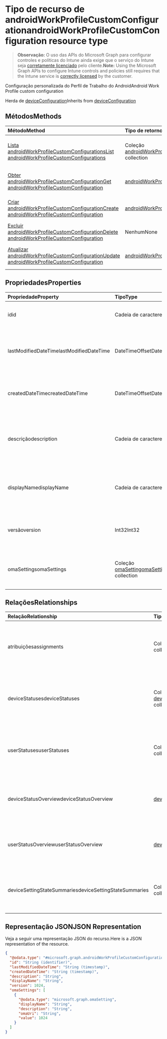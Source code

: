 # <a name="androidworkprofilecustomconfiguration-resource-type"></a><span data-ttu-id="e78ee-101">Tipo de recurso de androidWorkProfileCustomConfiguration</span><span class="sxs-lookup"><span data-stu-id="e78ee-101">androidWorkProfileCustomConfiguration resource type</span></span>

> <span data-ttu-id="e78ee-102">**Observação:** O uso das APIs do Microsoft Graph para configurar controles e políticas do Intune ainda exige que o serviço do Intune seja [corretamente licenciado](https://go.microsoft.com/fwlink/?linkid=839381) pelo cliente.</span><span class="sxs-lookup"><span data-stu-id="e78ee-102">**Note:** Using the Microsoft Graph APIs to configure Intune controls and policies still requires that the Intune service is [correctly licensed](https://go.microsoft.com/fwlink/?linkid=839381) by the customer.</span></span>

<span data-ttu-id="e78ee-103">Configuração personalizada do Perfil de Trabalho do Android</span><span class="sxs-lookup"><span data-stu-id="e78ee-103">Android Work Profile custom configuration</span></span>

<span data-ttu-id="e78ee-104">Herda de [deviceConfiguration](../resources/intune_deviceconfig_deviceconfiguration.md)</span><span class="sxs-lookup"><span data-stu-id="e78ee-104">Inherits from [deviceConfiguration](../resources/intune_deviceconfig_deviceconfiguration.md)</span></span>

## <a name="methods"></a><span data-ttu-id="e78ee-105">Métodos</span><span class="sxs-lookup"><span data-stu-id="e78ee-105">Methods</span></span>
|<span data-ttu-id="e78ee-106">Método</span><span class="sxs-lookup"><span data-stu-id="e78ee-106">Method</span></span>|<span data-ttu-id="e78ee-107">Tipo de retorno</span><span class="sxs-lookup"><span data-stu-id="e78ee-107">Return Type</span></span>|<span data-ttu-id="e78ee-108">Descrição</span><span class="sxs-lookup"><span data-stu-id="e78ee-108">Description</span></span>|
|:---|:---|:---|
|[<span data-ttu-id="e78ee-109">Lista androidWorkProfileCustomConfigurations</span><span class="sxs-lookup"><span data-stu-id="e78ee-109">List androidWorkProfileCustomConfigurations</span></span>](../api/intune_deviceconfig_androidworkprofilecustomconfiguration_list.md)|<span data-ttu-id="e78ee-110">Coleção [androidWorkProfileCustomConfiguration](../resources/intune_deviceconfig_androidworkprofilecustomconfiguration.md)</span><span class="sxs-lookup"><span data-stu-id="e78ee-110">[androidWorkProfileCustomConfiguration](../resources/intune_deviceconfig_androidworkprofilecustomconfiguration.md) collection</span></span>|<span data-ttu-id="e78ee-111">Propriedades da lista e relacionamentos de objetos [androidWorkProfileCustomConfiguration](../resources/intune_deviceconfig_androidworkprofilecustomconfiguration.md).</span><span class="sxs-lookup"><span data-stu-id="e78ee-111">List properties and relationships of the [enrollmentTroubleshootingEvent](../resources/intune_deviceconfig_androidworkprofilecustomconfiguration.md) objects.</span></span>|
|[<span data-ttu-id="e78ee-112">Obter androidWorkProfileCustomConfiguration</span><span class="sxs-lookup"><span data-stu-id="e78ee-112">Get androidWorkProfileCustomConfiguration</span></span>](../api/intune_deviceconfig_androidworkprofilecustomconfiguration_get.md)|[<span data-ttu-id="e78ee-113">androidWorkProfileCustomConfiguration</span><span class="sxs-lookup"><span data-stu-id="e78ee-113">androidWorkProfileCustomConfiguration</span></span>](../resources/intune_deviceconfig_androidworkprofilecustomconfiguration.md)|<span data-ttu-id="e78ee-114">Propriedades de leitura e relacionamentos do objeto [androidWorkProfileCustomConfiguration](../resources/intune_deviceconfig_androidworkprofilecustomconfiguration.md) .</span><span class="sxs-lookup"><span data-stu-id="e78ee-114">Read properties and relationships of the [deviceManagement](../resources/intune_deviceconfig_androidworkprofilecustomconfiguration.md) object.</span></span>|
|[<span data-ttu-id="e78ee-115">Criar androidWorkProfileCustomConfiguration</span><span class="sxs-lookup"><span data-stu-id="e78ee-115">Create androidWorkProfileCustomConfiguration</span></span>](../api/intune_deviceconfig_androidworkprofilecustomconfiguration_create.md)|[<span data-ttu-id="e78ee-116">androidWorkProfileCustomConfiguration</span><span class="sxs-lookup"><span data-stu-id="e78ee-116">androidWorkProfileCustomConfiguration</span></span>](../resources/intune_deviceconfig_androidworkprofilecustomconfiguration.md)|<span data-ttu-id="e78ee-117">Crie um novo objeto [androidWorkProfileCustomConfiguration](../resources/intune_deviceconfig_androidworkprofilecustomconfiguration.md) .</span><span class="sxs-lookup"><span data-stu-id="e78ee-117">Create a new [windowsPhone81CompliancePolicy](../resources/intune_deviceconfig_androidworkprofilecustomconfiguration.md) object.</span></span>|
|[<span data-ttu-id="e78ee-118">Excluir androidWorkProfileCustomConfiguration</span><span class="sxs-lookup"><span data-stu-id="e78ee-118">Delete androidWorkProfileCustomConfiguration</span></span>](../api/intune_deviceconfig_androidworkprofilecustomconfiguration_delete.md)|<span data-ttu-id="e78ee-119">Nenhum</span><span class="sxs-lookup"><span data-stu-id="e78ee-119">None</span></span>|<span data-ttu-id="e78ee-120">Exclui um [androidWorkProfileCustomConfiguration](../resources/intune_deviceconfig_androidworkprofilecustomconfiguration.md).</span><span class="sxs-lookup"><span data-stu-id="e78ee-120">Deletes a [androidWorkProfileCustomConfiguration](../resources/intune_deviceconfig_androidworkprofilecustomconfiguration.md).</span></span>|
|[<span data-ttu-id="e78ee-121">Atualizar androidWorkProfileCustomConfiguration</span><span class="sxs-lookup"><span data-stu-id="e78ee-121">Update androidWorkProfileCustomConfiguration</span></span>](../api/intune_deviceconfig_androidworkprofilecustomconfiguration_update.md)|[<span data-ttu-id="e78ee-122">androidWorkProfileCustomConfiguration</span><span class="sxs-lookup"><span data-stu-id="e78ee-122">androidWorkProfileCustomConfiguration</span></span>](../resources/intune_deviceconfig_androidworkprofilecustomconfiguration.md)|<span data-ttu-id="e78ee-123">Atualizar as propriedades de um objeto [androidWorkProfileCustomConfiguration](../resources/intune_deviceconfig_androidworkprofilecustomconfiguration.md).</span><span class="sxs-lookup"><span data-stu-id="e78ee-123">Update the properties of a [deviceConfigurationUserOverview](../resources/intune_deviceconfig_androidworkprofilecustomconfiguration.md) object.</span></span>|

## <a name="properties"></a><span data-ttu-id="e78ee-124">Propriedades</span><span class="sxs-lookup"><span data-stu-id="e78ee-124">Properties</span></span>
|<span data-ttu-id="e78ee-125">Propriedade</span><span class="sxs-lookup"><span data-stu-id="e78ee-125">Property</span></span>|<span data-ttu-id="e78ee-126">Tipo</span><span class="sxs-lookup"><span data-stu-id="e78ee-126">Type</span></span>|<span data-ttu-id="e78ee-127">Descrição</span><span class="sxs-lookup"><span data-stu-id="e78ee-127">Description</span></span>|
|:---|:---|:---|
|<span data-ttu-id="e78ee-128">id</span><span class="sxs-lookup"><span data-stu-id="e78ee-128">id</span></span>|<span data-ttu-id="e78ee-129">Cadeia de caracteres</span><span class="sxs-lookup"><span data-stu-id="e78ee-129">String</span></span>|<span data-ttu-id="e78ee-130">Chave da entidade.</span><span class="sxs-lookup"><span data-stu-id="e78ee-130">Key of the entity.</span></span> <span data-ttu-id="e78ee-131">Herdado de [deviceConfiguration](../resources/intune_deviceconfig_deviceconfiguration.md)</span><span class="sxs-lookup"><span data-stu-id="e78ee-131">Inherited from [deviceConfiguration](../resources/intune_deviceconfig_deviceconfiguration.md)</span></span>|
|<span data-ttu-id="e78ee-132">lastModifiedDateTime</span><span class="sxs-lookup"><span data-stu-id="e78ee-132">lastModifiedDateTime</span></span>|<span data-ttu-id="e78ee-133">DateTimeOffset</span><span class="sxs-lookup"><span data-stu-id="e78ee-133">DateTimeOffset</span></span>|<span data-ttu-id="e78ee-134">DateTime da última modificação do objeto.</span><span class="sxs-lookup"><span data-stu-id="e78ee-134">DateTime the object was last modified.</span></span> <span data-ttu-id="e78ee-135">Herdado de [deviceConfiguration](../resources/intune_deviceconfig_deviceconfiguration.md)</span><span class="sxs-lookup"><span data-stu-id="e78ee-135">Inherited from [deviceConfiguration](../resources/intune_deviceconfig_deviceconfiguration.md)</span></span>|
|<span data-ttu-id="e78ee-136">createdDateTime</span><span class="sxs-lookup"><span data-stu-id="e78ee-136">createdDateTime</span></span>|<span data-ttu-id="e78ee-137">DateTimeOffset</span><span class="sxs-lookup"><span data-stu-id="e78ee-137">DateTimeOffset</span></span>|<span data-ttu-id="e78ee-138">DateTime em que o objeto foi criado.</span><span class="sxs-lookup"><span data-stu-id="e78ee-138">DateTime the object was created.</span></span> <span data-ttu-id="e78ee-139">Herdado de [deviceConfiguration](../resources/intune_deviceconfig_deviceconfiguration.md)</span><span class="sxs-lookup"><span data-stu-id="e78ee-139">Inherited from [deviceConfiguration](../resources/intune_deviceconfig_deviceconfiguration.md)</span></span>|
|<span data-ttu-id="e78ee-140">descrição</span><span class="sxs-lookup"><span data-stu-id="e78ee-140">description</span></span>|<span data-ttu-id="e78ee-141">Cadeia de caracteres</span><span class="sxs-lookup"><span data-stu-id="e78ee-141">String</span></span>|<span data-ttu-id="e78ee-142">O administrador forneceu a descrição da Configuração do dispositivo.</span><span class="sxs-lookup"><span data-stu-id="e78ee-142">Admin provided description of the Device Configuration.</span></span> <span data-ttu-id="e78ee-143">Herdado de [deviceConfiguration](../resources/intune_deviceconfig_deviceconfiguration.md)</span><span class="sxs-lookup"><span data-stu-id="e78ee-143">Inherited from [deviceConfiguration](../resources/intune_deviceconfig_deviceconfiguration.md)</span></span>|
|<span data-ttu-id="e78ee-144">displayName</span><span class="sxs-lookup"><span data-stu-id="e78ee-144">displayName</span></span>|<span data-ttu-id="e78ee-145">Cadeia de caracteres</span><span class="sxs-lookup"><span data-stu-id="e78ee-145">String</span></span>|<span data-ttu-id="e78ee-146">O administrador forneceu o nome da Configuração do dispositivo.</span><span class="sxs-lookup"><span data-stu-id="e78ee-146">Admin provided name of the device configuration.</span></span> <span data-ttu-id="e78ee-147">Herdado de [deviceConfiguration](../resources/intune_deviceconfig_deviceconfiguration.md)</span><span class="sxs-lookup"><span data-stu-id="e78ee-147">Inherited from [deviceConfiguration](../resources/intune_deviceconfig_deviceconfiguration.md)</span></span>|
|<span data-ttu-id="e78ee-148">versão</span><span class="sxs-lookup"><span data-stu-id="e78ee-148">version</span></span>|<span data-ttu-id="e78ee-149">Int32</span><span class="sxs-lookup"><span data-stu-id="e78ee-149">Int32</span></span>|<span data-ttu-id="e78ee-150">Versão da configuração do dispositivo.</span><span class="sxs-lookup"><span data-stu-id="e78ee-150">Version of the device configuration.</span></span> <span data-ttu-id="e78ee-151">Herdado de [deviceConfiguration](../resources/intune_deviceconfig_deviceconfiguration.md)</span><span class="sxs-lookup"><span data-stu-id="e78ee-151">Inherited from [deviceConfiguration](../resources/intune_deviceconfig_deviceconfiguration.md)</span></span>|
|<span data-ttu-id="e78ee-152">omaSettings</span><span class="sxs-lookup"><span data-stu-id="e78ee-152">omaSettings</span></span>|<span data-ttu-id="e78ee-153">Coleção [omaSetting](../resources/intune_deviceconfig_omasetting.md)</span><span class="sxs-lookup"><span data-stu-id="e78ee-153">[omaSetting](../resources/intune_deviceconfig_omasetting.md) collection</span></span>|<span data-ttu-id="e78ee-154">Configurações OMA.</span><span class="sxs-lookup"><span data-stu-id="e78ee-154">OMA settings.</span></span> <span data-ttu-id="e78ee-155">Esta coleção pode conter um máximo de 500 elementos.</span><span class="sxs-lookup"><span data-stu-id="e78ee-155">This collection can contain a maximum of 500 elements.</span></span>|

## <a name="relationships"></a><span data-ttu-id="e78ee-156">Relações</span><span class="sxs-lookup"><span data-stu-id="e78ee-156">Relationships</span></span>
|<span data-ttu-id="e78ee-157">Relação</span><span class="sxs-lookup"><span data-stu-id="e78ee-157">Relationship</span></span>|<span data-ttu-id="e78ee-158">Tipo</span><span class="sxs-lookup"><span data-stu-id="e78ee-158">Type</span></span>|<span data-ttu-id="e78ee-159">Descrição</span><span class="sxs-lookup"><span data-stu-id="e78ee-159">Description</span></span>|
|:---|:---|:---|
|<span data-ttu-id="e78ee-160">atribuições</span><span class="sxs-lookup"><span data-stu-id="e78ee-160">assignments</span></span>|<span data-ttu-id="e78ee-161">Coleção [deviceConfigurationAssignment](../resources/intune_deviceconfig_deviceconfigurationassignment.md)</span><span class="sxs-lookup"><span data-stu-id="e78ee-161">[deviceConfigurationAssignment](../resources/intune_deviceconfig_deviceconfigurationassignment.md) collection</span></span>|<span data-ttu-id="e78ee-162">A lista de atribuições para o perfil de configuração do dispositivo.</span><span class="sxs-lookup"><span data-stu-id="e78ee-162">The list of assignments for the device configuration profile.</span></span> <span data-ttu-id="e78ee-163">Herdado de [deviceConfiguration](../resources/intune_deviceconfig_deviceconfiguration.md)</span><span class="sxs-lookup"><span data-stu-id="e78ee-163">Inherited from [deviceConfiguration](../resources/intune_deviceconfig_deviceconfiguration.md)</span></span>|
|<span data-ttu-id="e78ee-164">deviceStatuses</span><span class="sxs-lookup"><span data-stu-id="e78ee-164">deviceStatuses</span></span>|<span data-ttu-id="e78ee-165">Coleção [deviceConfigurationDeviceStatus](../resources/intune_deviceconfig_deviceconfigurationdevicestatus.md)</span><span class="sxs-lookup"><span data-stu-id="e78ee-165">[deviceConfigurationDeviceStatus](../resources/intune_deviceconfig_deviceconfigurationdevicestatus.md) collection</span></span>|<span data-ttu-id="e78ee-166">Status de instalação da configuração do dispositivo por dispositivo.</span><span class="sxs-lookup"><span data-stu-id="e78ee-166">Device configuration installation status by device.</span></span> <span data-ttu-id="e78ee-167">Herdado de [deviceConfiguration](../resources/intune_deviceconfig_deviceconfiguration.md)</span><span class="sxs-lookup"><span data-stu-id="e78ee-167">Inherited from [deviceConfiguration](../resources/intune_deviceconfig_deviceconfiguration.md)</span></span>|
|<span data-ttu-id="e78ee-168">userStatuses</span><span class="sxs-lookup"><span data-stu-id="e78ee-168">userStatuses</span></span>|<span data-ttu-id="e78ee-169">Coleção [deviceConfigurationUserStatus](../resources/intune_deviceconfig_deviceconfigurationuserstatus.md)</span><span class="sxs-lookup"><span data-stu-id="e78ee-169">[deviceConfigurationUserStatus](../resources/intune_deviceconfig_deviceconfigurationuserstatus.md) collection</span></span>|<span data-ttu-id="e78ee-170">Status de instalação da configuração do dispositivo por usuário.</span><span class="sxs-lookup"><span data-stu-id="e78ee-170">Device configuration installation status by device.</span></span> <span data-ttu-id="e78ee-171">Herdado de [deviceConfiguration](../resources/intune_deviceconfig_deviceconfiguration.md)</span><span class="sxs-lookup"><span data-stu-id="e78ee-171">Inherited from [deviceConfiguration](../resources/intune_deviceconfig_deviceconfiguration.md)</span></span>|
|<span data-ttu-id="e78ee-172">deviceStatusOverview</span><span class="sxs-lookup"><span data-stu-id="e78ee-172">deviceStatusOverview</span></span>|[<span data-ttu-id="e78ee-173">deviceConfigurationDeviceOverview</span><span class="sxs-lookup"><span data-stu-id="e78ee-173">deviceConfigurationDeviceOverview</span></span>](../resources/intune_deviceconfig_deviceconfigurationdeviceoverview.md)|<span data-ttu-id="e78ee-174">Visão geral de status dos dispositivos na Configuração do dispositivo Herdada de [deviceConfiguration](../resources/intune_deviceconfig_deviceconfiguration.md)</span><span class="sxs-lookup"><span data-stu-id="e78ee-174">Device Configuration devices status overview Inherited from [deviceConfiguration](../resources/intune_deviceconfig_deviceconfiguration.md)</span></span>|
|<span data-ttu-id="e78ee-175">userStatusOverview</span><span class="sxs-lookup"><span data-stu-id="e78ee-175">userStatusOverview</span></span>|[<span data-ttu-id="e78ee-176">deviceConfigurationUserOverview</span><span class="sxs-lookup"><span data-stu-id="e78ee-176">deviceConfigurationUserOverview</span></span>](../resources/intune_deviceconfig_deviceconfigurationuseroverview.md)|<span data-ttu-id="e78ee-177">Visão geral de status dos usuários na Configuração do dispositivo Herdada de [deviceConfiguration](../resources/intune_deviceconfig_deviceconfiguration.md)</span><span class="sxs-lookup"><span data-stu-id="e78ee-177">Device Configuration users status overview Inherited from [deviceConfiguration](../resources/intune_deviceconfig_deviceconfiguration.md)</span></span>|
|<span data-ttu-id="e78ee-178">deviceSettingStateSummaries</span><span class="sxs-lookup"><span data-stu-id="e78ee-178">deviceSettingStateSummaries</span></span>|<span data-ttu-id="e78ee-179">Coleção [settingStateDeviceSummary](../resources/intune_deviceconfig_settingstatedevicesummary.md)</span><span class="sxs-lookup"><span data-stu-id="e78ee-179">[settingStateDeviceSummary](../resources/intune_deviceconfig_settingstatedevicesummary.md) collection</span></span>|<span data-ttu-id="e78ee-180">Resumo de dispositivo de estado de configuração do dispositivo Herdada do [deviceConfiguration](../resources/intune_deviceconfig_deviceconfiguration.md)</span><span class="sxs-lookup"><span data-stu-id="e78ee-180">Device Configuration Setting State Device Summary Inherited from [deviceConfiguration](../resources/intune_deviceconfig_deviceconfiguration.md)</span></span>|

## <a name="json-representation"></a><span data-ttu-id="e78ee-181">Representação JSON</span><span class="sxs-lookup"><span data-stu-id="e78ee-181">JSON Representation</span></span>
<span data-ttu-id="e78ee-182">Veja a seguir uma representação JSON do recurso.</span><span class="sxs-lookup"><span data-stu-id="e78ee-182">Here is a JSON representation of the resource.</span></span>
<!--{
  "blockType": "resource",
  "baseType": "microsoft.graph.deviceConfiguration",
  "keyProperty": "id",
  "@odata.type": "microsoft.graph.androidWorkProfileCustomConfiguration"
}-->
``` json
{
  "@odata.type": "#microsoft.graph.androidWorkProfileCustomConfiguration",
  "id": "String (identifier)",
  "lastModifiedDateTime": "String (timestamp)",
  "createdDateTime": "String (timestamp)",
  "description": "String",
  "displayName": "String",
  "version": 1024,
  "omaSettings": [
    {
      "@odata.type": "microsoft.graph.omaSetting",
      "displayName": "String",
      "description": "String",
      "omaUri": "String",
      "value": 1024
    }
  ]
}
```








